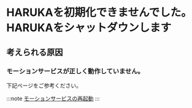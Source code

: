 # HARUKAを初期化できませんでした。HARUKAをシャットダウンします

## 考えられる原因

### モーションサービスが正しく動作していません。

下記ページをご参考ください。

:::note
[モーションサービスの再起動](/docs/basic/harukanoinsutru/mshonsbisuno)
:::
